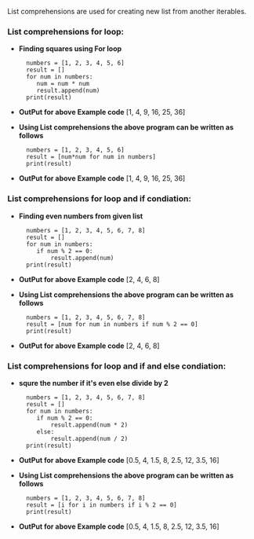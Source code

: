 List comprehensions are used for creating new list from another iterables.



### List comprehensions for loop:

* **Finding squares using For loop**

		numbers = [1, 2, 3, 4, 5, 6]
		result = []
		for num in numbers:
		   num = num * num
		   result.append(num)
		print(result)


* **OutPut for above Example code**
		[1, 4, 9, 16, 25, 36]

* **Using List comprehensions the above program can be written as follows**

		numbers = [1, 2, 3, 4, 5, 6]
		result = [num*num for num in numbers]
		print(result)

* **OutPut for above Example code**
		[1, 4, 9, 16, 25, 36]

### List comprehensions for loop and if condiation:

* **Finding even numbers from given list**

		numbers = [1, 2, 3, 4, 5, 6, 7, 8]
		result = []
		for num in numbers:
		   if num % 2 == 0:
		       result.append(num)
		print(result)


* **OutPut for above Example code**
		[2, 4, 6, 8]

* **Using List comprehensions the above program can be written as follows**

		numbers = [1, 2, 3, 4, 5, 6, 7, 8]
		result = [num for num in numbers if num % 2 == 0]
		print(result)
		
* **OutPut for above Example code**
		[2, 4, 6, 8]


### List comprehensions for loop and if and else condiation:

* **squre the number if it's even else divide by 2**

		numbers = [1, 2, 3, 4, 5, 6, 7, 8]
		result = []
		for num in numbers:
		   if num % 2 == 0:
		       result.append(num * 2)
		   else:
		       result.append(num / 2)
		print(result)


* **OutPut for above Example code**
		[0.5, 4, 1.5, 8, 2.5, 12, 3.5, 16]

* **Using List comprehensions the above program can be written as follows**

		numbers = [1, 2, 3, 4, 5, 6, 7, 8]
		result = [i for i in numbers if i % 2 == 0]
		print(result)
		
* **OutPut for above Example code**
		[0.5, 4, 1.5, 8, 2.5, 12, 3.5, 16]

